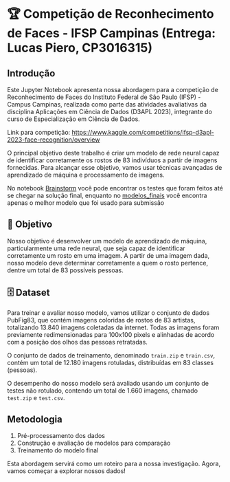 # 🏆️ Competição de Reconhecimento de Faces - IFSP Campinas  (Entrega: Lucas Piero, CP3016315)

## Introdução

Este Jupyter Notebook apresenta nossa abordagem para a competição de Reconhecimento de Faces do Instituto Federal de São Paulo (IFSP) - Campus Campinas, realizada como parte das atividades avaliativas da disciplina Aplicações em Ciência de Dados (D3APL 2023), integrante do curso de Especialização em Ciência de Dados. 

Link para competição: https://www.kaggle.com/competitions/ifsp-d3apl-2023-face-recognition/overview

O principal objetivo deste trabalho é criar um modelo de rede neural capaz de identificar corretamente os rostos de 83 indivíduos a partir de imagens fornecidas. Para alcançar esse objetivo, vamos usar técnicas avançadas de aprendizado de máquina e processamento de imagens.

No notebook [Brainstorm](https://github.com/LucasPieroo/Pos-IFSP/blob/main/Reconhecimento%20de%20face/Brainstorm.ipynb) você pode encontrar os testes que foram feitos até se chegar na solução final, enquanto no [modelos_finais](https://github.com/LucasPieroo/Pos-IFSP/blob/main/Reconhecimento%20de%20face/modelos_finais.ipynb) você encontra apenas o melhor modelo que foi usado para submissão

## 🎯 Objetivo

Nosso objetivo é desenvolver um modelo de aprendizado de máquina, particularmente uma rede neural, que seja capaz de identificar corretamente um rosto em uma imagem. A partir de uma imagem dada, nosso modelo deve determinar corretamente a quem o rosto pertence, dentre um total de 83 possíveis pessoas.

## 🗄️ Dataset

Para treinar e avaliar nosso modelo, vamos utilizar o conjunto de dados PubFig83, que contém imagens coloridas de rostos de 83 artistas, totalizando 13.840 imagens coletadas da internet. Todas as imagens foram previamente redimensionadas para 100x100 pixels e alinhadas de acordo com a posição dos olhos das pessoas retratadas.

O conjunto de dados de treinamento, denominado `train.zip` e `train.csv`, contém um total de 12.180 imagens rotuladas, distribuídas em 83 classes (pessoas).

O desempenho do nosso modelo será avaliado usando um conjunto de testes não rotulado, contendo um total de 1.660 imagens, chamado `test.zip` e `test.csv`.

## Metodologia

1. Pré-processamento dos dados
2. Construção e avaliação de modelos para comparação
3. Treinamento do modelo final

Esta abordagem servirá como um roteiro para a nossa investigação. Agora, vamos começar a explorar nossos dados!
